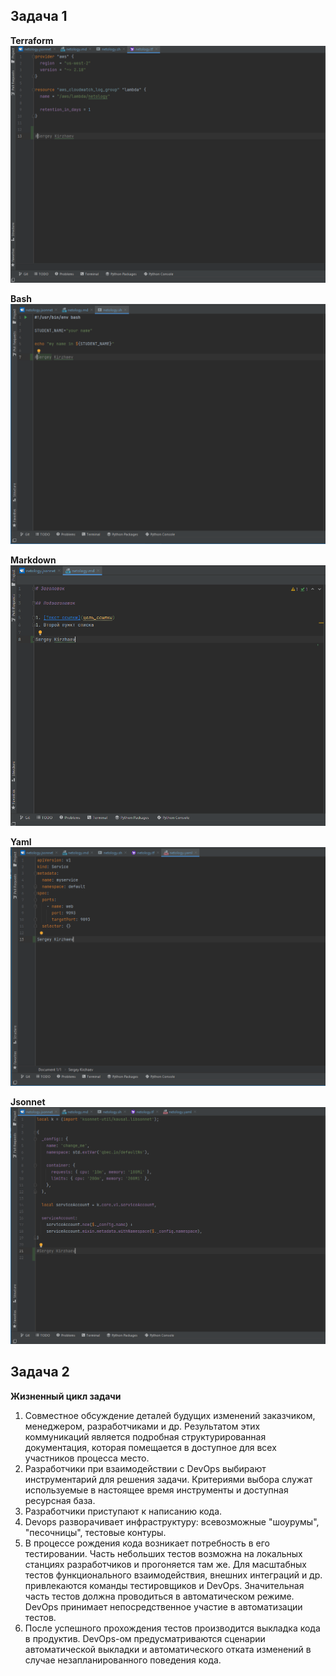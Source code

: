 Задача 1
--------
**Terraform**
![Terraform](img/terraform.png)

**Bash**
![Bash](img/bash.png)

**Markdown**
![Markdown](img/markdown.png)

**Yaml**
![Yaml](img/yaml.png)

**Jsonnet**
![Jsonnet](img/jsonnet.png)

Задача 2
--------
**Жизненный цикл задачи**

1. Совместное обсуждение деталей будущих изменений заказчиком, менеджером, разработчиками и др. Результатом этих коммуникаций является   подробная структурированная документация, которая помещается в доступное для всех участников процесса место.
2. Разработчики при взаимодействии с DevOps выбирают инструментарий для решения задачи. Критериями выбора служат используемые в настоящее время инструменты и доступная ресурсная база.
3. Разработчики приступают к написанию кода.
4. Devops разворачивает инфраструктуру: всевозможные "шоурумы", "песочницы", тестовые контуры.
5. В процессе рождения кода возникает потребность в его тестировании. Часть небольших тестов возможна на локальных станциях разработчиков и прогоняется там же. Для масштабных тестов функционального взаимодействия, внешних интеграций и др.  привлекаются команды тестировщиков и DevOps. Значительная часть тестов должна проводиться в автоматическом режиме. DevOps принимает непосредственное участие в автоматизации тестов.
6. После успешного прохождения тестов производится выкладка кода в продуктив. DevOps-ом предусматриваются сценарии автоматической выкладки и автоматического отката изменений в случае незапланированного поведения кода.
